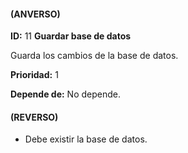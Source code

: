#### (ANVERSO)
**ID:** 11 **Guardar base de datos**

Guarda los cambios de la base de datos.

**Prioridad:** 1

**Depende de:** No depende.

#### (REVERSO)
* Debe existir la base de datos.
